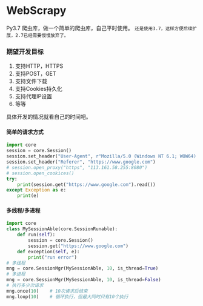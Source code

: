 # WebScrapy
Py3.7 爬虫库，做一个简单的爬虫库，自己平时使用。
`还是使用3.7，这样方便后续扩展，2.7已经需要慢慢放弃了。`

### 期望开发目标
1. 支持HTTP，HTTPS
2. 支持POST，GET
3. 支持文件下载 
4. 支持Cookies持久化
5. 支持代理IP设置
6. 等等

具体开发的情况就看自己的时间吧。


#### 简单的请求方式
```python
import core
session = core.Session()
session.set_header("User-Agent", r"Mozilla/5.0 (Windows NT 6.1; WOW64) AppleWebKit/537.36 (KHTML, like Gecko) Chrome/44.0.2403.157 Safari/537.36")
session.set_header("Referer", "https://www.google.com")
# session.open_proxy("https", "113.161.58.255:8080")
# session.open_cookices()
try:
    print(session.get("https://www.google.com").read())
except Exception as e:
    print(e)
```

#### 多线程/多进程
```python
import core
class MySessionAble(core.SessionRunable):
    def run(self):
        session = core.Session()
        session.get("https://www.google.com")
    def exception(self, e):
        print("run error")
# 多线程
mng = core.SessionMgr(MySessionAble, 10, is_thread=True)
# 多进程
mng = core.SessionMgr(MySessionAble, 10, is_thread=False)
# 执行多少次请求
mng.once(10)    # 10次请求后结束
mng.loop(10)    # 循环执行，但最大同时只有10个执行
```